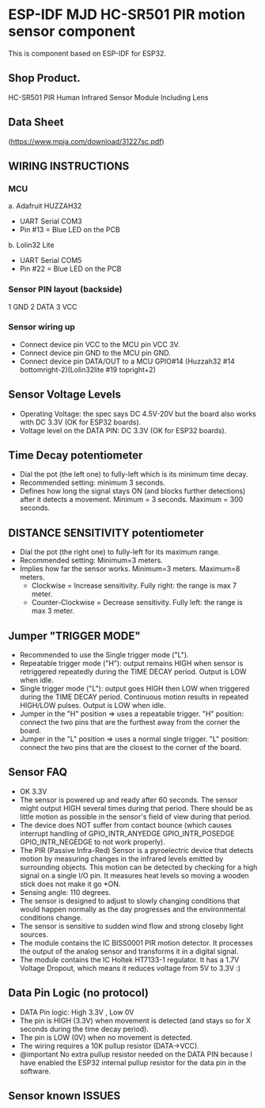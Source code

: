 # ESP-IDF MJD HC-SR501 PIR motion sensor component
This is component based on ESP-IDF for ESP32.

## Shop Product.
HC-SR501 PIR Human Infrared Sensor Module Including Lens

## Data Sheet
(https://www.mpja.com/download/31227sc.pdf)

## WIRING INSTRUCTIONS
### MCU
a. Adafruit HUZZAH32
- UART Serial COM3
- Pin #13 = Blue LED on the PCB

b. Lolin32 Lite
- UART Serial COM5
- Pin #22 = Blue LED on the PCB

### Sensor PIN layout (backside)
1 GND
2 DATA
3 VCC

### Sensor wiring up
- Connect device pin VCC to the MCU pin VCC 3V.
- Connect device pin GND to the MCU pin GND.
- Connect device pin DATA/OUT to a MCU GPIO#14 (Huzzah32 #14 bottomright-2)(Lolin32lite #19 topright+2)

## Sensor Voltage Levels
- Operating Voltage: the spec says DC 4.5V-20V but the board also works with DC 3.3V (OK for ESP32 boards).
- Voltage level on the DATA PIN: DC 3.3V (OK for ESP32 boards).

## Time Decay potentiometer
- Dial the pot (the left one) to fully-left which is its minimum time decay.
- Recommended setting: minimum 3 seconds.
- Defines how long the signal stays ON (and blocks further detections) after it detects a movement. Minimum = 3 seconds. Maximum = 300 seconds.

## DISTANCE SENSITIVITY potentiometer
- Dial the pot (the right one) to fully-left for its maximum range.
- Recommended setting: Minimum=3 meters.
- Implies how far the sensor works. Minimum=3 meters. Maximum=8 meters.
    + Clockwise         = Increase sensitivity. Fully right: the range is max 7 meter.
    + 	Counter-Clockwise = Decrease sensitivity. Fully left: the range is max 3 meter.

## Jumper "TRIGGER MODE"
- Recommended to use the Single trigger mode ("L").
- Repeatable trigger mode ("H"): output remains HIGH when sensor is retriggered repeatedly during the TIME DECAY period. Output is LOW when idle.
- Single trigger mode ("L"): output goes HIGH then LOW when triggered during the TIME DECAY period. Continuous motion results in repeated HIGH/LOW pulses. Output is LOW when idle.
- Jumper in the "H" position => uses a repeatable trigger.    "H" position: connect the two pins that are the furthest away from the corner the board.
- Jumper in the "L" position => uses a normal single trigger. "L" position: connect the two pins that are the closest to the corner of the board.


## Sensor FAQ
- OK 3.3V
- The sensor is powered up and ready after 60 seconds. The sensor might output HIGH several times during that period. There should be as little motion as possible in the sensor's field of view during that period.
- The device does NOT suffer from contact bounce (which causes interrupt handling of GPIO_INTR_ANYEDGE GPIO_INTR_POSEDGE GPIO_INTR_NEGEDGE to not work properly).
- The PIR (Passive Infra-Red) Sensor is a pyroelectric device that detects motion by measuring changes in the infrared levels emitted by surrounding objects. This motion can be detected by checking for a high signal on a single I/O pin. It measures heat levels so moving a wooden stick does not make it go *ON.
- Sensing angle: 110 degrees.
- The sensor is designed to adjust to slowly changing conditions that would happen normally as the day progresses and the environmental conditions change.
- The sensor is sensitive to sudden wind flow and strong closeby light sources.
- The module contains the IC BISS0001 PIR motion detector. It processes the output of the analog sensor and transforms it in a digital signal.
- The module contains the IC Holtek HT7133-1 regulator. It has a 1.7V Voltage Dropout, which means it reduces voltage from 5V to 3.3V :)

## Data Pin Logic (no protocol)
- DATA Pin logic: High 3.3V , Low 0V
- The pin is HIGH (3.3V) when movement is detected (and stays so for X seconds during the time decay period).
- The pin is LOW (0V) when no movement is detected.
- The wiring requires a 10K pullup resistor (DATA->VCC).
- @important No extra pullup resistor needed on the DATA PIN because I have enabled the ESP32 internal pullup resistor for the data pin in the software.

## Sensor known ISSUES
